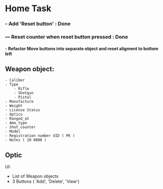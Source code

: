 # Home Task

### - Add 'Reset button' : Done

### — Reset counter when reset button pressed : Done

#### - Refactor  Move buttons into separate object and reset aligment to bottom left

[//]: # (if case)

[//]: # (Contructors)

## Weapon object:

    - Caliber
    - Type 
        - Rifle
        - Shotgun
        - Pistol
    - Manufacture
    - Weight
    - License Status
    - Optics
    - Ranged_at
    - Amo_type
    - Shot_counter
    - Model
    - Registration number UID ( PK )
    - Notes ( 10 0000 )

## Optic

UI:  
- List of Weapon objects
- 3 Buttons ( 'Add', 'Delete', 'View')
        
